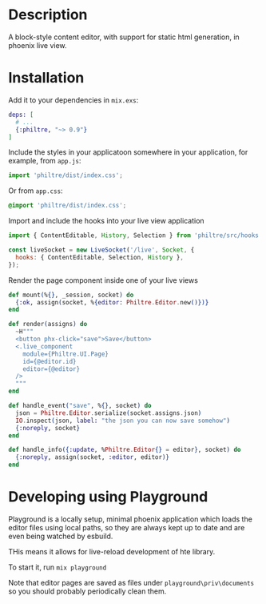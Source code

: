 # Description

A block-style content editor, with support for static html generation, in phoenix live view.

# Installation

Add it to your dependencies in `mix.exs`:

```Elixir
deps: [
  # ...
  {:philtre, "~> 0.9"}
]
```

Include the styles in your applicatoon somewhere in your application, for example, from `app.js`:

```js
import 'philtre/dist/index.css';
```

Or from `app.css`:

```css
@import 'philtre/dist/index.css';
```

Import and include the hooks into your live view application

```js
import { ContentEditable, History, Selection } from 'philtre/src/hooks';

const liveSocket = new LiveSocket('/live', Socket, {
  hooks: { ContentEditable, Selection, History },
});
```

Render the page component inside one of your live views

```Elixir
def mount(%{}, _session, socket) do
  {:ok, assign(socket, %{editor: Philtre.Editor.new()})}
end

def render(assigns) do
  ~H"""
  <button phx-click="save">Save</button>
  <.live_component
    module={Philtre.UI.Page}
    id={@editor.id}
    editor={@editor}
  />
  """
end

def handle_event("save", %{}, socket) do
  json = Philtre.Editor.serialize(socket.assigns.json)
  IO.inspect(json, label: "the json you can now save somehow")
  {:noreply, socket}
end

def handle_info({:update, %Philtre.Editor{} = editor}, socket) do
  {:noreply, assign(socket, :editor, editor)}
end
```

# Developing using Playground

Playground is a locally setup, minimal phoenix application which loads the editor files using local paths, so they are always kept up to date and are even being watched by esbuild.

THis means it allows for live-reload development of hte library.

To start it, run `mix playground`

Note that editor pages are saved as files under `playground\priv\documents` so you should probably periodically clean them.
